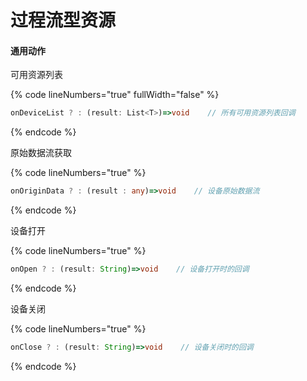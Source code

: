 # 过程流型资源

#### 通用动作

可用资源列表

{% code lineNumbers="true" fullWidth="false" %}
```typescript
onDeviceList ? : (result: List<T>)=>void    // 所有可用资源列表回调
```
{% endcode %}

原始数据流获取

{% code lineNumbers="true" %}
```typescript
onOriginData ? : (result : any)=>void    // 设备原始数据流
```
{% endcode %}

设备打开

{% code lineNumbers="true" %}
```typescript
onOpen ? : (result: String)=>void    // 设备打开时的回调
```
{% endcode %}

设备关闭

{% code lineNumbers="true" %}
```typescript
onClose ? : (result: String)=>void    // 设备关闭时的回调
```
{% endcode %}
